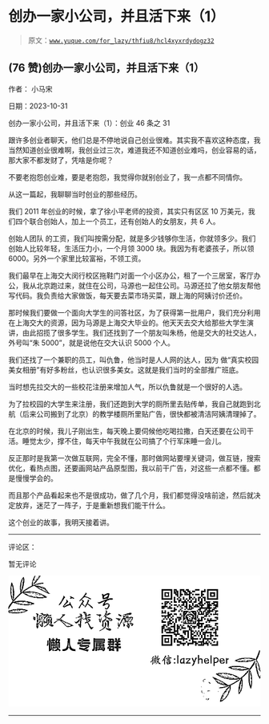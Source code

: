 # 创办一家小公司，并且活下来（1）

> 原文：[`www.yuque.com/for_lazy/thfiu8/hcl4xyxrdydogz32`](https://www.yuque.com/for_lazy/thfiu8/hcl4xyxrdydogz32)

## (76 赞)创办一家小公司，并且活下来（1）

作者： 小马宋

日期：2023-10-31

创办一家小公司，并且活下来（1）：创业 46 条之 31

跟许多创业者聊天，他们总是不停地说自己创业很难。其实我不喜欢这种态度，我当然知道创业很难啊，我创业过三次，难道我还不知道创业难吗，创业容易的话，那大家不都发财了，凭啥是你呢？

不要老抱怨创业难，要是老抱怨，我觉得你就别创业了，我一点都不同情你。

从这一篇起，我聊聊当时创业的那些经历。

我们 2011 年创业的时候，拿了徐小平老师的投资，其实只有区区 10 万美元，我们四个联合创始人，加上一个员工，还有创始人的女朋友，共 6 人。

创始人团队 的工资，我们叫按需分配，就是多少钱够你生活，你就领多少。我们创始人比较年轻，生活压力小，一个月领 3000 块。我因为有老婆孩子，所以领 6000。另外一个家里比较富裕，不领工资。

我们最早在上海交大闵行校区拖鞋门对面一个小区办公，租了一个三居室，客厅办公，我从北京跑过来，就住在公司，马源也一起住公司。马源还拉了他女朋友帮他写代码。我负责给大家做饭，每天要去菜市场买菜，跟上海的阿姨讨价还价。

那时候我们要做一个面向大学生的问答社区，为了获得第一批用户，我们充分利用在上海交大的资源，因为马源是上海交大毕业的。他天天去交大给那些大学生演讲，由此招揽了很多学生。我们还找到了一个朋友叫朱杨，他是交大的社交达人，外号叫“朱 5000”，就是说他在交大认识 5000 个人。

我们还找了一个兼职的员工，叫仇鲁，他当时是人人网的达人，因为 做“真实校园美女相册”有好多粉丝，也认识很多美女。这就是我们当时的全部推广班底。

当时想先拉交大的一些校花注册来增加人气，所以仇鲁就是一个很好的人选。

为了拉校园的大学生来注册，我们还跑到大学的厕所里去贴传单，我自己就跑到北航（后来公司搬到了北京）的教学楼厕所里贴广告，很快都被清洁阿姨清理掉了。

在北京的时候，我儿子刚出生，每天晚上要伺候他吃喝拉撒，白天还要在公司干活。睡觉太少，撑不住，每天中午我就在公司搞了个行军床睡一会儿。

反正那时是我第一次做互联网，完全不懂，那时做网站要埋关键词，做互链，搜索优化，看热点图，还要画网站产品原型图，我以前干广告，对这些一点都不懂。都是慢慢学会的。

而且那个产品看起来也不是很成功，做了几个月，我们都觉得没啥前途，然后就决定放弃，迷茫了一阵子，于是重新想我们能干什么。

这个创业的故事，我明天接着讲。

* * *

评论区：

暂无评论

![](img/1c37d505930596d12a88ab23e11aa07a.png)

* * *